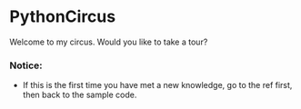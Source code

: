 # PythonCircus

Welcome to my circus. Would you like to take a tour?

### Notice: 
- If this is the first time you have met a new knowledge, go to the ref first, then back to the sample code.
 